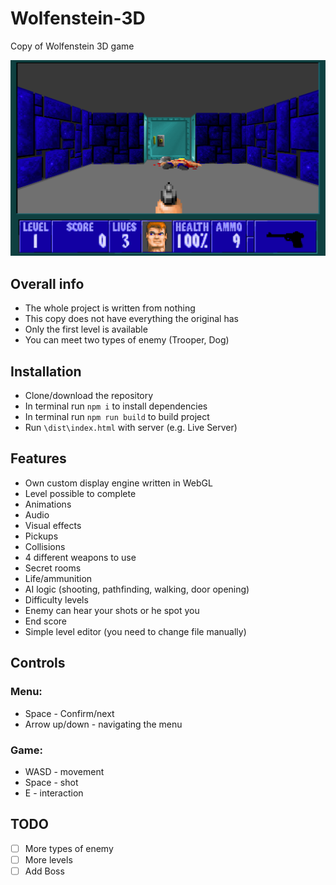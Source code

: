 # Wolfenstein-3D
Copy of Wolfenstein 3D game

![look](img/look.png)


##  Overall info

- The whole project is written from nothing
- This copy does not have everything the original has
- Only the first level is available
- You can meet two types of enemy (Trooper, Dog)

## Installation

 - Clone/download the repository
 - In terminal run `npm i` to install dependencies
 - In terminal run `npm run build` to build project
 - Run `\dist\index.html` with server (e.g. Live Server)
    

## Features

- Own custom display engine written in WebGL
- Level possible to complete
- Animations
- Audio
- Visual effects
- Pickups
- Collisions
- 4 different weapons to use
- Secret rooms
- Life/ammunition
- AI logic (shooting, pathfinding, walking, door opening)
- Difficulty levels
- Enemy can hear your shots or he spot you
- End score
- Simple level editor (you need to change file manually)


## Controls

### Menu:
- Space - Confirm/next
- Arrow up/down - navigating the menu

### Game:
- WASD - movement
- Space - shot
- E - interaction

## TODO
- [ ] More types of enemy
- [ ] More levels
- [ ] Add Boss
